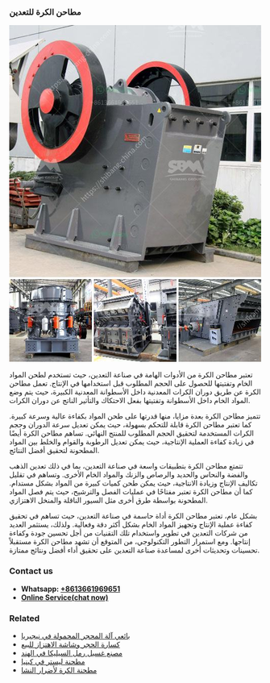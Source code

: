 <h3>مطاحن الكرة للتعدين</h3><img src='1701853961.jpg' alt=''><p>تعتبر مطاحن الكرة من الأدوات الهامة في صناعة التعدين، حيث تستخدم لطحن المواد الخام وتفتيتها للحصول على الحجم المطلوب قبل استخدامها في الإنتاج. تعمل مطاحن الكرة عن طريق دوران الكرات المعدنية داخل الأسطوانة المعدنية الكبيرة، حيث يتم وضع المواد الخام داخل الأسطوانة وتفتيتها بفعل الاحتكاك والتأثير الناتج عن دوران الكرات.</p><p>تتميز مطاحن الكرة بعدة مزايا، منها قدرتها على طحن المواد بكفاءة عالية وسرعة كبيرة. كما تعتبر مطاحن الكرة قابلة للتحكم بسهولة، حيث يمكن تعديل سرعة الدوران وحجم الكرات المستخدمة لتحقيق الحجم المطلوب للمنتج النهائي. تساهم مطاحن الكرة أيضًا في زيادة كفاءة العملية الإنتاجية، حيث يمكن تعديل الرطوبة والقوام والخلط بين المواد المطحونة لتحقيق أفضل النتائج.</p><p>تتمتع مطاحن الكرة بتطبيقات واسعة في صناعة التعدين، بما في ذلك تعدين الذهب والفضة والنحاس والحديد والرصاص والزنك والمواد الخام الأخرى. وتساهم في تقليل تكاليف الإنتاج وزيادة الانتاجية، حيث يمكن طحن كميات كبيرة من المواد بشكل مستدام. كما أن مطاحن الكرة تعتبر مفتاحًا في عمليات الفصل والترشيح، حيث يتم فصل المواد المطحونة بواسطة طرق أخرى مثل السيور الناقلة والمنخل الاهتزازي.</p><p>بشكل عام، تعتبر مطاحن الكرة أداة حاسمة في صناعة التعدين، حيث تساهم في تحقيق كفاءة عملية الإنتاج وتجهيز المواد الخام بشكل أكثر دقة وفعالية. ولذلك، يستثمر العديد من شركات التعدين في تطوير واستخدام تلك التقنيات من أجل تحسين جودة وكفاءة إنتاجها. ومع استمرار التطور التكنولوجي، من المتوقع أن تشهد مطاحن الكرة مستقبلاً تحسينات وتحديثات أخرى لمساعدة صناعة التعدين على تحقيق أداء أفضل ونتائج ممتازة.</p><h3>Contact us</h3><ul><li><strong>Whatsapp:&nbsp;<a href="https://wa.me/8613661969651">+8613661969651</a></strong></li><li><a href="https://swt.shibang-china.com/?git&amp;zhl&amp;مطاحن الكرة للتعدين"><strong>Online Service(chat now)</strong></a></li></ul><h3>Related</h3><ul><li><a href='بائعي آلة المحجر المحمولة في نيجيريا.md'>بائعي آلة المحجر المحمولة في نيجيريا</a></li><li><a href='كسارة الحجر وشاشة الاهتزاز للبيع.md'>كسارة الحجر وشاشة الاهتزاز للبيع</a></li><li><a href='مصنع غسيل رمل السيليكا في الهند.md'>مصنع غسيل رمل السيليكا في الهند</a></li><li><a href='مطحنة ليستر في كينيا.md'>مطحنة ليستر في كينيا</a></li><li><a href='مطحنة الكرة لأضرار النشا.md'>مطحنة الكرة لأضرار النشا</a></li></ul>